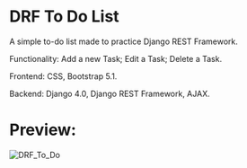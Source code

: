 # DRF To Do List

A simple to-do list made to practice Django REST Framework.

Functionality: Add a new Task; Edit a Task; Delete a Task.

Frontend: CSS, Bootstrap 5.1.

Backend: Django 4.0, Django REST Framework, AJAX.

# Preview:

![DRF_To_Do](https://user-images.githubusercontent.com/86254474/163710429-413789bc-4e65-4990-81b2-d7e854e92d13.png)
